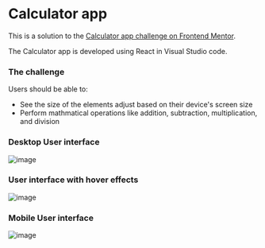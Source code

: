# Calculator app

This is a solution to the [Calculator app challenge on Frontend Mentor](https://www.frontendmentor.io/challenges/calculator-app-9lteq5N29).

The Calculator app is developed using React in Visual Studio code.

### The challenge

Users should be able to:
- See the size of the elements adjust based on their device's screen size
- Perform mathmatical operations like addition, subtraction, multiplication, and division

### Desktop User interface
![image](https://github.com/ThisumiSamarasekara/Calculator-app/assets/77894368/b3f679cb-b338-4c86-92ce-ebb447f56500)

### User interface with hover effects
![image](https://github.com/ThisumiSamarasekara/Calculator-app/assets/77894368/9dabbd19-1c6d-471c-bc21-0aa09b26249e)

### Mobile User interface
![image](https://github.com/ThisumiSamarasekara/Calculator-app/assets/77894368/af409974-6914-4147-88bc-ae636168f214)
